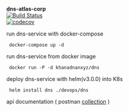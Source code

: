 
**dns-atlas-corp**     
 [![Build Status](https://travis-ci.com/khanadnanxyz/dns-atlas-corp.svg?branch=master)](https://travis-ci.com/khanadnanxyz/dns-atlas-corp)  
[![codecov](https://codecov.io/gh/khanadnanxyz/dns-atlas-corp/branch/master/graph/badge.svg)](https://codecov.io/gh/khanadnanxyz/dns-atlas-corp)  
  
run dns-service with docker-compose  
  

     docker-compose up -d  

run dns-service from docker image  
  

     docker run -P -d khanadnanxyz/dns 

deploy dns-service with helm(v3.0.0) into K8s  
 
     helm install dns ./devops/dns

api documentation ( postman [collection](https://documenter.getpostman.com/view/814321/SzzhcxYW?version=latest) )
